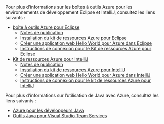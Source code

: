Pour plus d’informations sur les boîtes à outils Azure pour les environnements de développement Eclipse et IntelliJ, consultez les liens suivants :

* [boîte à outils Azure pour Eclipse](../eclipse/azure-toolkit-for-eclipse.md) 
  * [Notes de publication](https://github.com/Microsoft/azure-tools-for-java/releases) 
  * [Installation du kit de ressources Azure pour Eclipse](../eclipse/azure-toolkit-for-eclipse-installation.md) 
  * [Créer une application web Hello World pour Azure dans Eclipse](../eclipse/azure-toolkit-for-eclipse-create-hello-world-web-app.md) 
  * [Instructions de connexion pour le Kit de ressources Azure pour Eclipse](../eclipse/azure-toolkit-for-eclipse-sign-in-instructions.md) 
* [Kit de ressources Azure pour IntelliJ](../intellij/azure-toolkit-for-intellij.md) 
  * [Notes de publication](https://github.com/Microsoft/azure-tools-for-java/releases) 
  * [Installation du kit de ressources Azure pour IntelliJ](../intellij/azure-toolkit-for-intellij-installation.md) 
  * [Créer une application web Hello World pour Azure dans IntelliJ](../intellij/azure-toolkit-for-intellij-create-hello-world-web-app.md) 
  * [Instructions de connexion pour le kit de ressources Azure pour IntelliJ](../intellij/azure-toolkit-for-intellij-sign-in-instructions.md) 

Pour plus d’informations sur l’utilisation de Java avec Azure, consultez les liens suivants : 

* [Azure pour les développeurs Java](https://docs.microsoft.com/java/azure/) 
* [Outils Java pour Visual Studio Team Services](https://java.visualstudio.com/) 
<!-- TODO: Add URLs for Java in VSCode here --> 
